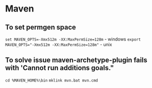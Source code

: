 # Maven

## To set permgen space

``set MAVEN_OPTS=-Xmx512m -XX:MaxPermSize=128m`` - windows
``export MAVEN_OPTS="-Xmx512m -XX:MaxPermSize=128m"`` - unix

## To solve issue maven-archetype-plugin fails with 'Cannot run additions goals." 

``cd %MAVEN_HOME%\bin``
``mklink mvn.bat mvn.cmd``

